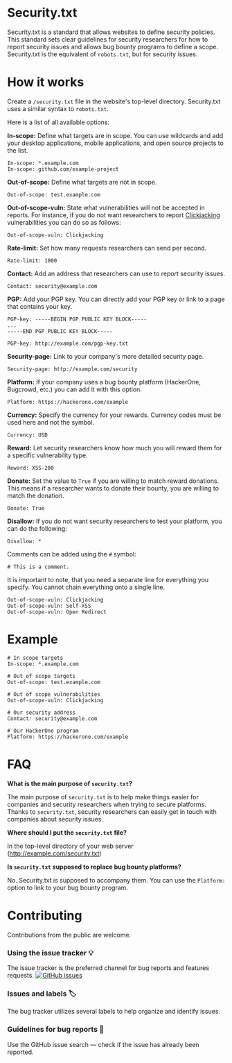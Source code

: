# Security.txt

Security.txt is a standard that allows websites to define security policies. This standard sets clear guidelines for security researchers for how to report security issues and allows bug bounty programs to define a scope. Security.txt is the equivalent of `robots.txt`, but for security issues.

# How it works

Create a `/security.txt` file in the website's top-level directory. Security.txt uses a similar syntax to `robots.txt`.

Here is a list of all available options:

**In-scope:** Define what targets are in scope. You can use wildcards and add your desktop applications, mobile applications, and open source projects to the list.

```
In-scope: *.example.com
In-scope: github.com/example-project
```

**Out-of-scope:** Define what targets are not in scope.

```
Out-of-scope: test.example.com
```

**Out-of-scope-vuln:** State what vulnerabilities will not be accepted in reports. For instance, if you do not want researchers to report [Clickjacking](https://www.owasp.org/index.php/Clickjacking) vulnerabilities you can do so as follows:

```
Out-of-scope-vuln: Clickjacking
```

**Rate-limit:** Set how many requests researchers can send per second.

```
Rate-limit: 1000
```

**Contact:** Add an address that researchers can use to report security issues.

```
Contact: security@example.com
```

**PGP:** Add your PGP key. You can directly add your PGP key or link to a page that contains your key.

```
PGP-key: -----BEGIN PGP PUBLIC KEY BLOCK-----
...
-----END PGP PUBLIC KEY BLOCK----- 
```

```
PGP-key: http://example.com/pgp-key.txt
```

**Security-page:** Link to your company's more detailed security page.

```
Security-page: http://example.com/security
```

**Platform:** If your company uses a bug bounty platform (HackerOne, Bugcrowd, etc.) you can add it with this option.

```
Platform: https://hackerone.com/example
```

**Currency:** Specify the currency for your rewards. Currency codes must be used here and not the symbol.

```
Currency: USD
```

**Reward:** Let security researchers know how much you will reward them for a specific vulnerability type.

```
Reward: XSS-200
```

**Donate:** Set the value to `True` if you are willing to match reward donations. This means if a researcher wants to donate their bounty, you are willing to match the donation.

```
Donate: True
```

**Disallow:** If you do not want security researchers to test your platform, you can do the following:

```
Disallow: *
```

Comments can be added using the `#` symbol:

```
# This is a comment.
```

It is important to note, that you need a separate line for everything you specify. You cannot chain everything onto a single line.

```
Out-of-scope-vuln: Clickjacking
Out-of-scope-vuln: Self-XSS
Out-of-scope-vuln: Open Redirect
```

# Example

```
# In scope targets
In-scope: *.example.com

# Out of scope targets
Out-of-scope: test.example.com

# Out of scope vulnerabilities
Out-of-scope-vuln: Clickjacking

# Our security address
Contact: security@example.com

# Our HackerOne program
Platform: https://hackerone.com/example
```

# FAQ

**What is the main purpose of `security.txt`?**

The main purpose of `security.txt` is to help make things easier for companies and security researchers when trying to secure platforms. Thanks to `security.txt`, security researchers can easily get in touch with companies about security issues.

**Where should I put the `security.txt` file?**

In the top-level directory of your web server (http://example.com/security.txt)

**Is `security.txt` supposed to replace bug bounty platforms?**

No. Security.txt is supposed to accompany them. You can use the `Platform:` option to link to your bug bounty program.

# Contributing

Contributions from the public are welcome.

### Using the issue tracker 💡

The issue tracker is the preferred channel for bug reports and features requests. [![GitHub issues](https://img.shields.io/github/issues/EdOverflow/security-txt.svg?style=flat-square)](https://github.com/EdOverflow/security-txt/issues)

### Issues and labels 🏷

The bug tracker utilizes several labels to help organize and identify issues.

### Guidelines for bug reports 🐛

Use the GitHub issue search — check if the issue has already been reported.
